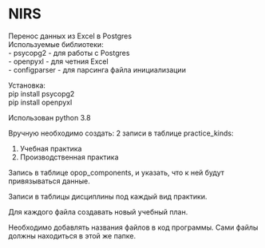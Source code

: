 # NIRS

Перенос данных из Excel в Postgres<br>
Используемые библиотеки:<br>
    - psycopg2 - для работы с Postgres<br>
    - openpyxl - для четния Excel<br>
    - configparser - для парсинга файла инициализации<br>

Установка:<br>
pip install psycopg2<br>
pip install openpyxl<br>

Использован python 3.8

Вручную необходимо создать:
2 записи в таблице practice_kinds:
1. Учебная практика
2. Производственная практика

Запись в таблице opop_components, и указать, что к ней будут привязываться данные.

Записи в таблицы дисциплины под каждый вид практики.

Для каждого файла создавать новый учебный план.

Необходимо добавлять названия файлов в код программы. Сами файлы должны находиться в этой же папке.
